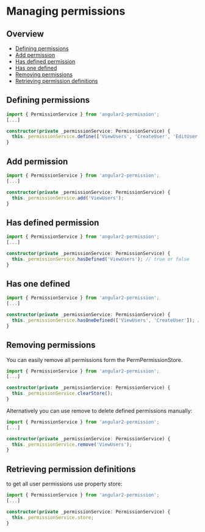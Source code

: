 ﻿# Managing permissions

## Overview

* [Defining permissions](#defining-permissions)
* [Add permission](#add-permission)
* [Has defined permission](#has-defined-permission)
* [Has one defined](#has-one-defined)
* [Removing permissions](#removing-permissions)
* [Retrieving permission definitions](#retrieving-permission-definitions)

## Defining permissions

```typescript
import { PermissionService } from 'angular2-permission';
[...]

constructor(private _permissionService: PermissionService) { 
  this._permissionService.define(['ViewUsers', 'CreateUser', 'EditUser', 'DeleteUser']);
}
```

## Add permission

```typescript
import { PermissionService } from 'angular2-permission';
[...]

constructor(private _permissionService: PermissionService) { 
  this._permissionService.add('ViewUsers');
}
```

## Has defined permission

```typescript
import { PermissionService } from 'angular2-permission';
[...]

constructor(private _permissionService: PermissionService) { 
  this._permissionService.hasDefined('ViewUsers'); // true or false
}
```

## Has one defined

```typescript
import { PermissionService } from 'angular2-permission';
[...]

constructor(private _permissionService: PermissionService) { 
  this._permissionService.hasOneDefined(['ViewUsers', 'CreateUser']); // return true or flase
}

```

## Removing permissions

You can easily remove all permissions form the PermPermissionStore.

```typescript
import { PermissionService } from 'angular2-permission';
[...]

constructor(private _permissionService: PermissionService) { 
  this._permissionService.clearStore(); 
}
```

Alternatively you can use remove to delete defined permissions manually:

```typescript
import { PermissionService } from 'angular2-permission';
[...]

constructor(private _permissionService: PermissionService) { 
  this._permissionService.remove('ViewUsers');
}
```

## Retrieving permission definitions

to get all user permissions use property store:

```typescript
import { PermissionService } from 'angular2-permission';
[...]

constructor(private _permissionService: PermissionService) { 
  this._permissionService.store; 
}

```
